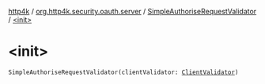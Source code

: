 [http4k](../../index.md) / [org.http4k.security.oauth.server](../index.md) / [SimpleAuthoriseRequestValidator](index.md) / [&lt;init&gt;](./-init-.md)

# &lt;init&gt;

`SimpleAuthoriseRequestValidator(clientValidator: `[`ClientValidator`](../-client-validator/index.md)`)`
